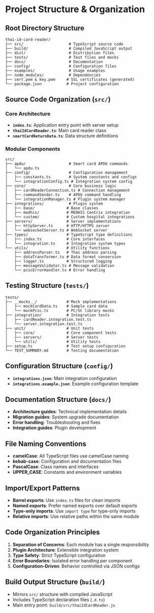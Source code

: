 # Project Structure & Organization

## Root Directory Structure
```
thai-id-card-reader/
├── src/                    # TypeScript source code
├── build/                  # Compiled JavaScript output
├── dist/                   # Distribution files
├── tests/                  # Test files and mocks
├── docs/                   # Documentation
├── config/                 # Configuration files
├── examples/               # Usage examples
├── node_modules/           # Dependencies
├── cert.pem & key.pem     # SSL certificates (generated)
└── package.json           # Project configuration
```

## Source Code Organization (`src/`)

### Core Architecture
- **`index.ts`**: Application entry point with server setup
- **`thaiIdCardReader.ts`**: Main card reader class
- **`smartCardReturnData.ts`**: Data structure definitions

### Modular Components
```
src/
├── apdu/                   # Smart card APDU commands
│   └── apdu.ts
├── config/                 # Configuration management
│   ├── constants.ts        # System constants and configs
│   └── integrationConfig.ts # Integration system config
├── core/                   # Core business logic
│   ├── cardReaderConnection.ts # Connection management
│   ├── commandSender.ts    # APDU command handling
│   └── integrationManager.ts # Plugin system manager
├── integrations/           # Plugin system
│   ├── base/              # Base classes
│   ├── medhis/            # MEDHIS Centrix integration
│   └── custom/            # Custom hospital integrations
├── servers/               # Server implementations
│   ├── httpServer.ts      # HTTP/HTTPS server
│   └── websocketServer.ts # WebSocket server
├── types/                 # TypeScript type definitions
│   ├── index.ts           # Core interfaces
│   └── integration.ts     # Integration system types
└── utils/                 # Utility functions
    ├── addressParser.ts   # Thai address parsing
    ├── dataTransformer.ts # Data format conversion
    ├── logger.ts          # Structured logging
    ├── messageValidator.ts # Message validation
    └── pcscErrorHandler.ts # Error handling
```

## Testing Structure (`tests/`)
```
tests/
├── __mocks__/             # Mock implementations
│   ├── mockCardData.ts    # Sample card data
│   └── mockPcsc.ts        # PC/SC library mocks
├── integration/           # Integration tests
│   ├── cardReader.integration.test.ts
│   └── server.integration.test.ts
├── unit/                  # Unit tests
│   ├── core/              # Core component tests
│   ├── servers/           # Server tests
│   └── utils/             # Utility tests
├── setup.ts               # Test setup configuration
└── TEST_SUMMARY.md        # Testing documentation
```

## Configuration Structure (`config/`)
- **`integrations.json`**: Main integration configuration
- **`integrations.example.json`**: Example configuration template

## Documentation Structure (`docs/`)
- **Architecture guides**: Technical implementation details
- **Migration guides**: System upgrade documentation
- **Error handling**: Troubleshooting and fixes
- **Integration guides**: Plugin development

## File Naming Conventions
- **camelCase**: All TypeScript files use camelCase naming
- **kebab-case**: Configuration and documentation files
- **PascalCase**: Class names and interfaces
- **UPPER_CASE**: Constants and environment variables

## Import/Export Patterns
- **Barrel exports**: Use `index.ts` files for clean imports
- **Named exports**: Prefer named exports over default exports
- **Type-only imports**: Use `import type` for type-only imports
- **Relative imports**: Use relative paths within the same module

## Code Organization Principles
1. **Separation of Concerns**: Each module has a single responsibility
2. **Plugin Architecture**: Extensible integration system
3. **Type Safety**: Strict TypeScript configuration
4. **Error Boundaries**: Isolated error handling per component
5. **Configuration-Driven**: Behavior controlled via JSON configs

## Build Output Structure (`build/`)
- Mirrors `src/` structure with compiled JavaScript
- Includes TypeScript declaration files (`.d.ts`)
- Main entry point: `build/src/thaiIdCardReader.js`